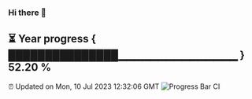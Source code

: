 ### Hi there 👋
⏳ Year progress { ███████████████▁▁▁▁▁▁▁▁▁▁▁▁▁▁▁ } 52.20 %
---
⏰ Updated on Mon, 10 Jul 2023 12:32:06 GMT
![Progress Bar CI](https://github.com/liununu/liununu/workflows/Progress%20Bar%20CI/badge.svg)
